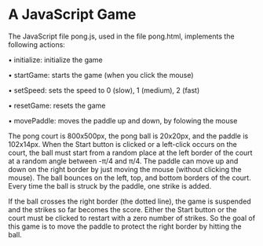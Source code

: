 # A JavaScript Game
The JavaScript file pong.js, used in the file pong.html, implements the following actions:

•	initialize: initialize the game

•	startGame: starts the game (when you click the mouse)

•	setSpeed: sets the speed to 0 (slow), 1 (medium), 2 (fast)

•	resetGame: resets the game

•	movePaddle: moves the paddle up and down, by folowing the mouse

The pong court is 800x500px, the pong ball is 20x20px, and the paddle is 102x14px. When the Start button is clicked or a left-click occurs on the court, the ball must start from a random place at the left border of the court at a random angle between -π/4 and π/4. The paddle can move up and down on the right border by just moving the mouse (without clicking the mouse). The ball bounces on the left, top, and bottom borders of the court. Every time the ball is struck by the paddle, one strike is added. 

If the ball crosses the right border (the dotted line), the game is suspended and the strikes so far becomes the score. Either the Start button or the court must be clicked to restart with a zero number of strikes. So the goal of this game is to move the paddle to protect the right border by hitting the ball.
